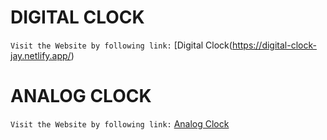 # DIGITAL CLOCK

`Visit the Website by following link:` [Digital Clock(https://digital-clock-jay.netlify.app/)

# ANALOG CLOCK

`Visit the Website by following link:` [Analog Clock](https://analog-clock-jay.netlify.app/)